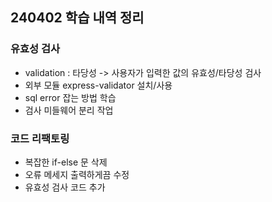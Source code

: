 ## 240402 학습 내역 정리

### 유효성 검사

- validation : 타당성 -> 사용자가 입력한 값의 유효성/타당성 검사
- 외부 모듈 express-validator 설치/사용
- sql error 잡는 방법 학습
- 검사 미들웨어 분리 작업

### 코드 리팩토링

- 복잡한 if-else 문 삭제
- 오류 메세지 출력하게끔 수정
- 유효성 검사 코드 추가
